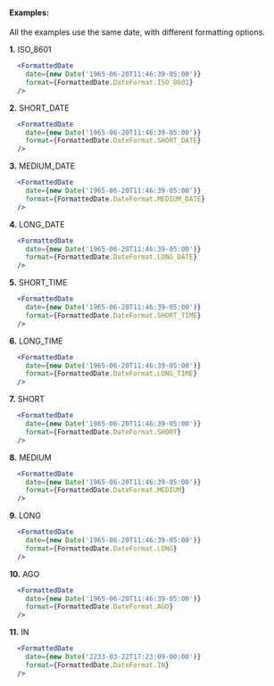#### Examples:

All the examples use the same date, with different formatting options.

__1.__ ISO_8601

```jsx
  <FormattedDate
    date={new Date('1965-06-20T11:46:39-05:00')}
    format={FormattedDate.DateFormat.ISO_8601}
  />
```

__2.__ SHORT_DATE

```jsx
  <FormattedDate
    date={new Date('1965-06-20T11:46:39-05:00')}
    format={FormattedDate.DateFormat.SHORT_DATE}
  />
```

__3.__ MEDIUM_DATE

```jsx
  <FormattedDate
    date={new Date('1965-06-20T11:46:39-05:00')}
    format={FormattedDate.DateFormat.MEDIUM_DATE}
  />
```

__4.__ LONG_DATE

```jsx
  <FormattedDate
    date={new Date('1965-06-20T11:46:39-05:00')}
    format={FormattedDate.DateFormat.LONG_DATE}
  />
```

__5.__ SHORT_TIME

```jsx
  <FormattedDate
    date={new Date('1965-06-20T11:46:39-05:00')}
    format={FormattedDate.DateFormat.SHORT_TIME}
  />
```

__6.__ LONG_TIME

```jsx
  <FormattedDate
    date={new Date('1965-06-20T11:46:39-05:00')}
    format={FormattedDate.DateFormat.LONG_TIME}
  />
```

__7.__ SHORT

```jsx
  <FormattedDate
    date={new Date('1965-06-20T11:46:39-05:00')}
    format={FormattedDate.DateFormat.SHORT}
  />
```

__8.__ MEDIUM

```jsx
  <FormattedDate
    date={new Date('1965-06-20T11:46:39-05:00')}
    format={FormattedDate.DateFormat.MEDIUM}
  />
```

__9.__ LONG

```jsx
  <FormattedDate
    date={new Date('1965-06-20T11:46:39-05:00')}
    format={FormattedDate.DateFormat.LONG}
  />
```

__10.__ AGO

```jsx
  <FormattedDate
    date={new Date('1965-06-20T11:46:39-05:00')}
    format={FormattedDate.DateFormat.AGO}
  />
```

__11.__ IN

```jsx
  <FormattedDate
    date={new Date('2233-03-22T17:23:09-00:00')}
    format={FormattedDate.DateFormat.IN}
  />
```
